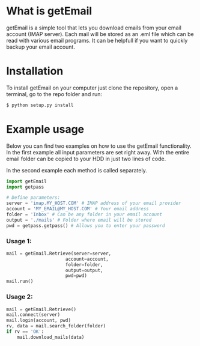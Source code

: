 # What is getEmail
getEmail is a simple tool that lets you download emails from your email account (IMAP server). Each mail will be stored as an .eml file which can be read with various email programs. It can be helpfull if you want to quickly backup your email account.

# Installation
To install getEmail on your computer just clone the repository, open a terminal, go to the repo folder and run:

```Python
$ python setup.py install
```

# Example usage
Below you can find two examples on how to use the getEmail functionality. In the first example all input parameters are set right away. With the entire email folder can be copied to your HDD in just two lines of code.

In the second example each method is called separately.

```Python
import getEmail
import getpass

# Define parameters:
server = 'imap.MY_HOST.COM' # IMAP address of your email provider
account = 'MY_EMAIL@MY_HOST.COM' # Your email address
folder = 'Inbox' # Can be any folder in your email account
output = './mails' # Folder where email will be stored
pwd = getpass.getpass() # Allows you to enter your password
```

### Usage 1:
```Python
mail = getEmail.Retrieve(server=server,
                      account=account,
                      folder=folder,
                      output=output,
                      pwd=pwd)
mail.run()
```

### Usage 2:
```Python
mail = getEmail.Retrieve()
mail.connect(server)
mail.login(account, pwd)
rv, data = mail.search_folder(folder)
if rv == 'OK':
    mail.download_mails(data)
```
